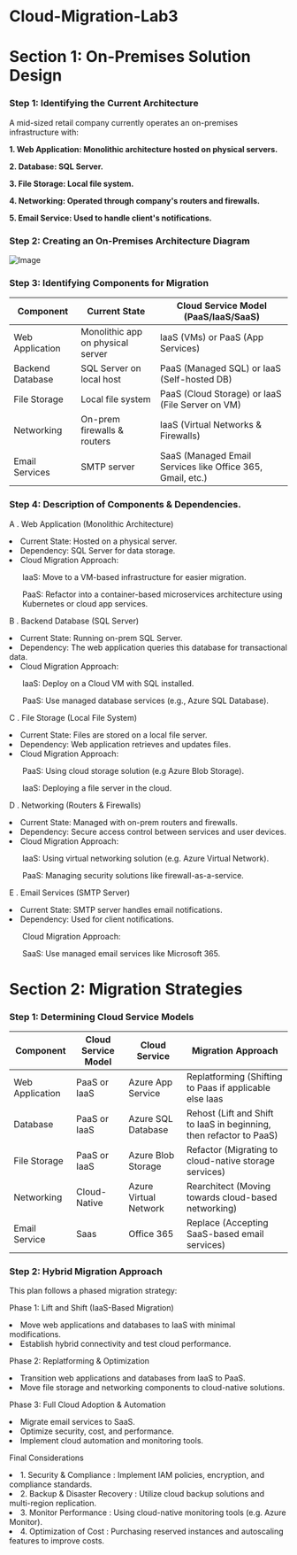 # Cloud-Migration-Lab3
<h1>Section 1: On-Premises Solution Design</h1>

<h3><b>Step 1: Identifying the Current Architecture</b></h3>
<p>A mid-sized retail company currently operates an on-premises infrastructure with:</p>

<p><b>1. Web Application: Monolithic architecture hosted on physical servers.</b></p>
<p><b>2. Database: SQL Server.</b></p>
<p><b>3. File Storage: Local file system.</b></p>
<p><b>4. Networking: Operated through company's routers and firewalls.</b></p>
<p><b>5. Email Service: Used to handle client's notifications.</b></p>

<h3><b>Step 2: Creating an On-Premises Architecture Diagram</b></h3>

![Image](https://github.com/user-attachments/assets/465e78e3-c3fc-45fa-a458-98692d1ea21a)

<h3><b>Step 3: Identifying Components for Migration</b></h3>


| Component        | Current State                      | Cloud Service Model (PaaS/IaaS/SaaS)                       |
| ---------------- | ---------------------------------- | ---------------------------------------------------------- |
| Web Application  | Monolithic app on physical server	| IaaS (VMs) or PaaS (App Services)                          |
| Backend Database | SQL Server on local host           | PaaS (Managed SQL) or IaaS (Self-hosted DB)                |
| File Storage	   | Local file system	                | PaaS (Cloud Storage) or IaaS (File Server on VM)           |
| Networking	     | On-prem firewalls & routers        | IaaS (Virtual Networks & Firewalls)                        |
| Email Services   | SMTP server                        | SaaS (Managed Email Services like Office 365, Gmail, etc.) |

<h3><b>Step 4: Description of Components & Dependencies.</b></h3>
<p>A . Web Application (Monolithic Architecture)</p>
<li>Current State: Hosted on a physical server.</li>
<li>Dependency: SQL Server for data storage.</li>
<li>Cloud Migration Approach:</li>
      <ul> IaaS: Move to a VM-based infrastructure for easier migration.</ul>
      <ul> PaaS: Refactor into a container-based microservices architecture using Kubernetes or cloud app services.</ul>
<p>B . Backend Database (SQL Server)</p>
<li>Current State: Running on-prem SQL Server.</li>
<li>Dependency: The web application queries this database for transactional data.</li>
<li>Cloud Migration Approach: </li>
      <ul>IaaS: Deploy on a Cloud VM with SQL installed.</ul>
      <ul>PaaS: Use managed database services (e.g., Azure SQL Database).</ul>
<p>C . File Storage (Local File System)</p>
<li>Current State: Files are stored on a local file server.</li>
<li>Dependency: Web application retrieves and updates files.</li>
<li>Cloud Migration Approach:</li>
      <ul>PaaS: Using cloud storage solution (e.g Azure Blob Storage).</ul>
      <ul>IaaS: Deploying a file server in the cloud.</ul>
<p>D . Networking (Routers & Firewalls)</p>
<li>Current State: Managed with on-prem routers and firewalls.</li>
<li>Dependency: Secure access control between services and user devices.</li>
<li>Cloud Migration Approach:</li>
      <ul>IaaS: Using virtual networking solution (e.g. Azure Virtual Network).</ul>
      <ul>PaaS: Managing security solutions like firewall-as-a-service.</ul>
<p>E . Email Services (SMTP Server)</p>
<li>Current State: SMTP server handles email notifications.</li>
<li>Dependency: Used for client notifications.</li>
      <ul>Cloud Migration Approach:</ul>
      <ul>SaaS: Use managed email services like Microsoft 365.</ul>

<h1>Section 2: Migration Strategies</h1>
<h3><b>Step 1: Determining Cloud Service Models</b></h3>

| Component       | Cloud Service Model | Cloud Service         | Migration Approach                                                  |
| --------------- | ------------------- | --------------------- | ------------------------------------------------------------------- |
| Web Application | PaaS or IaaS        | Azure App Service     | Replatforming (Shifting to Paas if applicable else Iaas             |
| Database        | PaaS or IaaS        | Azure SQL Database    | Rehost (Lift and Shift to IaaS in beginning, then refactor to PaaS) |
| File Storage    | PaaS or IaaS        | Azure Blob Storage    | Refactor (Migrating to cloud-native storage services)               |
| Networking      | Cloud-Native        | Azure Virtual Network | Rearchitect (Moving towards cloud-based networking)                 |
| Email Service   | Saas                | Office 365            | Replace (Accepting SaaS-based email services)                       |


<h3><b>Step 2: Hybrid Migration Approach</b></h3>

<p>This plan follows a phased migration strategy:</p>
<p>Phase 1: Lift and Shift (IaaS-Based Migration)</p>
<li>Move web applications and databases to IaaS with minimal modifications.</li>
<li>Establish hybrid connectivity and test cloud performance.</li>

<p>Phase 2: Replatforming & Optimization</p>
<li>Transition web applications and databases from IaaS to PaaS.</li>
<li>Move file storage and networking components to cloud-native solutions.</li>

<p>Phase 3: Full Cloud Adoption & Automation</p>
<li>Migrate email services to SaaS.</li>
<li>Optimize security, cost, and performance.</li>
<li>Implement cloud automation and monitoring tools.</li>

<p>Final Considerations</p>
<li>1. Security & Compliance : Implement IAM policies, encryption, and compliance standards.</li>
<li>2. Backup & Disaster Recovery : Utilize cloud backup solutions and multi-region replication.</li>
<li>3. Monitor Performance : Using cloud-native monitoring tools (e.g. Azure Monitor).</li>
<li>4. Optimization of Cost : Purchasing reserved instances and autoscaling features to improve costs.</li>

